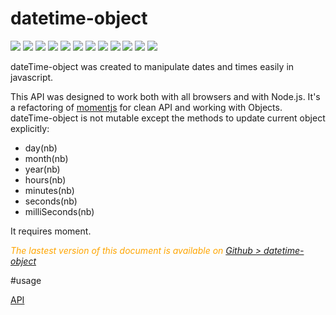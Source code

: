 
# datetime-object

<div style="display:inline">
      <a target="_blank" title="build" href="https://travis-ci.org/Sylvain59650/datetime-object"><img src="https://travis-ci.org/Sylvain59650/datetime-object.png?branch=master" /></a>
      <a target="_blank" title="version" href="https://www.npmjs.com/package/datetime-object"><img src="https://img.shields.io/npm/v/datetime-object.svg" /></a>
      <a target="_blank" title="package" href="https://github.com/Sylvain59650/datetime-object"><img src="https://img.shields.io/github/package-json/v/Sylvain59650/datetime-object.svg" /></a>
      <a target="_blank" title="dependencies" href="https://david-dm.org/Sylvain59650/datetime-object"><img src="https://img.shields.io/david/Sylvain59650/datetime-object.svg" /></a>
      <a target="_blank" title="dependencies graph" href="http://npm.anvaka.com/#/view/2d/datetime-object"><img src="https://img.shields.io/badge/dependencies-graph-blue.svg" /></a>
      <img src="https://img.shields.io/bundlephobia/min/datetime-object.svg" />
      <img src="https://img.shields.io/badge/eslint-ok-blue.svg" />
      <a target="_blank" title="tests" href="https://sylvain59650.github.io/datetime-object/"><img src="https://img.shields.io/badge/tests-passing-brightgreen.svg" /></a>
           <a target="_blank" title="downloads" href="https://www.jsdelivr.com/package/npm/datetime-object"><img src="https://data.jsdelivr.com/v1/package/npm/datetime-object/badge" /></a>
    <a target="_blank" title="cdn" href="https://cdn.jsdelivr.net/npm/datetime-object/distrib/datetime-object.min.js"><img src="https://img.shields.io/badge/cdn-jsdeliv-black.svg" /></a>
      <img src="https://img.shields.io/npm/l/datetime-object.svg" />
      <img src="https://hits.dwyl.com/Sylvain59650/datetime-object.svg" />
    </div>

dateTime-object  was created to manipulate dates and times easily in javascript.

This API was designed to work both with all browsers and with Node.js.
It's a refactoring of [momentjs](https://momentjs.com/) for clean API and working with Objects.
dateTime-object is not mutable except the methods to update current object explicitly:
<ul><li>day(nb)</li><li>month(nb)</li><li>year(nb)</li><li>hours(nb)</li><li>minutes(nb)</li><li>seconds(nb)</li><li>milliSeconds(nb)</ul>
It requires moment.


 <div class="Note" style="color:orange;font-style:italic">
 
  The lastest version of this document is available on [Github > datetime-object](https://sylvain59650.github.io/datetime-object/)
</div>

#usage

<a href="">API</a>